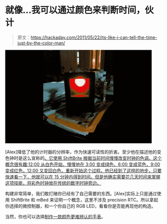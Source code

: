 # 就像…我可以通过颜色来判断时间，伙计

> 原文：<https://hackaday.com/2011/05/22/its-like-i-can-tell-the-time-just-by-the-color-man/>

![](img/fc964667a0aa491acb48a31cebc0def3.png "color-changing-clock")

[Alex]降低了他的计时器的分辨率，作为快速可读性的折衷。至少他在描述他的变色钟时是这么宣称的[。它使用 ShiftBrite 根据当前时间慢慢改变时钟的色调。这个概念很有趣:12:00 从白色开始，慢慢地在 3:00 变成绿色，6:00 变成蓝色，9:00 变成红色，12:00 又变回白色，重新开始这个过程。他已经到了这样的地步，只要快速看一下，他就可以在 15 分钟内得到时间。但是他确实需要花几天时间来掌握这项技能，将彩色时钟放在传统的数字时钟旁边。](http://brainlubeonline.com/BLO_ShiftBrite_Clock/How_it_works.html)

构建非常简单，我们敢打赌你已经有了自己需要的东西。[Alex]实际上只是通过使用 ShiftBrite 和 mBed 来证明一个概念，这里不涉及 precision RTC。所以拿起你选择的微控制器，和一个你自己的 RGB LED，看看你是否能再现他的构造。

当然，你也可以选择[制作一款颜色更难辨认的手表](http://hackaday.com/2010/06/07/color-clock-makes-telling-time-impossible/)。